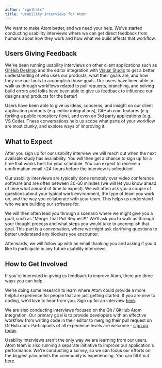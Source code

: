 ```yaml
---
author: "sguthals"
title: "Usability Interviews for Atom"
---
```


We want to make Atom better, and we need your help.  We've started conducting usability interviews where we can get direct feedback from humans about how they work and how what we build affects that workflow.

<!--more-->

## Users Giving Feedback

We've been running usability interviews on other client applications such as [GitHub Desktop](https://desktop.github.com/) and the editor integration with [Visual Studio](https://visualstudio.github.com/) to get a better understanding of who uses our products, what their goals are, and how they use our tools to accomplish those goals. Our users have been able to walk us through workflows related to pull requests, branching, and solving build errors and folks have been able to give us feedback to influence our designs and products for the better!


Users have been able to give us ideas, concerns, and insight on our client application products (e.g. editor integrations), GitHub.com features (e.g. forking a public repository flow), and even on 3rd party applications (e.g. VS Code). These conversations help us scope what parts of your workflow are most clunky, and explore ways of improving it.

## What to Expect

After you sign up for our usability interview we will reach out when the next available study has availability. You will then get a chance to sign up for a time that works best for your schedule. You can expect to receive a confirmation email ~24-hours before the interview is
scheduled.

Our usability interviews are typically done remotely over video conference software and are often between 30-60 minutes (we will let you know ahead of time what amount of time to expect). We will often ask you a couple of questions about your typical work environment, the type of team you work on, and the way you collaborate with your team. This
helps us understand who we are building our software for.

We will then often lead you through a scenario where we might give you a goal, such as "Merge That Pull Request!!" We'll ask you to walk us through your thought process and what steps you would take to accomplish that goal. This part is a conversation, where we might ask clarifying questions to better understand any blockers you encounter.

Afterwards, we will follow up with an email thanking you and asking if you'd like to participate in any future usability interviews.

## How to Get Involved

If you're interested in giving us feedback to improve Atom, there are three ways you can help.

We're doing some research to learn where Atom could provide a more helpful experience for people that are just getting started. If you are new to coding, we'd love to hear from you.  Sign up for an interview [here](https://bit.ly/2Qrx6rB).

We are also conducting interviews focused on the Git / GitHub Atom integration. Our primary goal is to provide developers with an effective workflow from writing code in their editor to merging their pull request on GitHub.com. Participants of all experience levels are welcome - [sign up today](https://goo.gl/sZgieF).

Usability interviews aren't the only way we are learning from our users. Atom team is also running a separate initiative to improve our application's performance.  We're conducting a survey, so we can focus our efforts on the biggest pain points the community is experiencing.  You can fill it out [here](https://docs.google.com/forms/d/e/1FAIpQLSfQ6-1Pm3-1FMrfDaPwWl67AHK5aBeUFbdB5H7jXCTJnt-Zaw/viewform).
